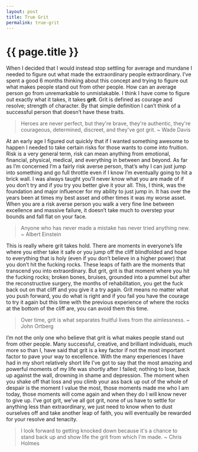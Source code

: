 ```yaml
---
layout: post
title: True Grit
permalink: true-grit
---
```


# {{ page.title }}

When I decided that I would instead stop settling for average and mundane I needed to figure out what made the extraordinary people extraordinary. I’ve spent a good 6 months thinking about this concept and trying to figure out what makes people stand out from other people. How can an average person go from unremarkable to unmistakable. I think I have come to figure out exactly what it takes, it takes **grit**. Grit is defined as courage and resolve; strength of character. By that simple definition I can’t think of a successful person that doesn’t have these traits.

> Heroes are never perfect, but they're brave, they're authentic, they're courageous, determined, discreet, and they've got grit.
> ~ Wade Davis

At an early age I figured out quickly that if I wanted something awesome to happen I needed to take certain risks for those wants to come into fruition. Risk is a very general term, risk can mean anything from emotional, financial, physical, medical, and everything in between and beyond. As far as I’m concerned I’m a fairly risk averse person, that’s why I can just jump into something and go full throttle even if I know I’m eventually going to hit a brick wall. I was always taught you’ll never know what you are made of if you don’t try and if you try you better give it your all. This, I think, was the foundation and major influencer for my ability to just jump in. It has over the years been at times my best asset and other times it was my worse asset. When you are a risk averse person you walk a very fine line between excellence and massive failure, it doesn’t take much to overstep your bounds and fall flat on your face.  

> Anyone who has never made a mistake has never tried anything new.
> ~ Albert Einstein

This is really where grit takes hold. There are moments in everyone’s life where you either take it safe or you jump off the cliff blindfolded and hope to everything that is holy (even if you don’t believe in a higher power) that you don’t hit the fucking rocks. These leaps of faith are the moments that transcend you into extraordinary. But grit, grit is that moment where you hit the fucking rocks; broken bones, bruises, grounded into a pummel but after the reconstructive surgery, the months of rehabilitation, you get the fuck back out on that cliff and you give it a try again. Grit means no matter what you push forward, you do what is right and if you fail you have the courage to try it again but this time with the previous experience of where the rocks at the bottom of the cliff are, you can avoid them this time.

> Over time, grit is what separates fruitful lives from the aimlessness.
> ~ John Ortberg

I’m not the only one who believe that grit is what makes people stand out from other people. Many successful, creative, and brilliant individuals, much more so than I, have said that grit is a key factor if not the most important factor to pave your way to excellence. With the many experiences I have had in my short relatively short life I’ve got to say that the most amazing and powerful moments of my life was shortly after I failed; nothing to lose, back up against the wall, drowning in shame and depression. The moment when you shake off that loss and you climb your ass back up out of the whole of despair is the moment I value the most, those moments made me who I am today, those moments will come again and when they do I will know never to give up. I’ve got grit, we’ve all got grit, none of us have to settle for anything less than extraordinary, we just need to know when to dust ourselves off and take another leap of faith, you will eventually be rewarded for your resolve and tenacity.

> I look forward to getting knocked down because it's a chance to stand back up and show life the grit from which I'm made.
> ~ Chris Holmes
